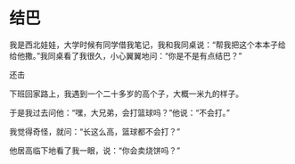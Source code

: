 # 结巴

我是西北娃娃，大学时候有同学借我笔记，我和我同桌说：“帮我把这个本本子给给他撒。”我同桌看了我很久，小心翼翼地问：“你是不是有点结巴？” 

还击 

下班回家路上，我遇到一个二十多岁的高个子，大概一米九的样子。 

于是我过去问他：“嘿，大兄弟，会打篮球吗？”他说：“不会打。” 

我觉得奇怪，就问：“长这么高，篮球都不会打？” 

他居高临下地看了我一眼，说：“你会卖烧饼吗？”